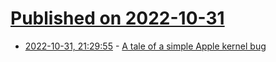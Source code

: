 # [Published on 2022-10-31](index.md)

* [2022-10-31, 21:29:55](https://lobste.rs/s/vrhues/tale_simple_apple_kernel_bug) - [A tale of a simple Apple kernel bug](https://pwning.systems/posts/easy-apple-kernel-bug/)
